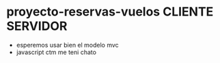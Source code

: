 # proyecto-reservas-vuelos CLIENTE SERVIDOR
* esperemos usar bien el modelo mvc
* javascript ctm me teni chato 

